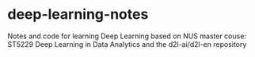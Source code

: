 # deep-learning-notes
Notes and code for learning Deep Learning based on NUS master couse: ST5229 Deep Learning in Data Analytics and the d2l-ai/d2l-en repository
